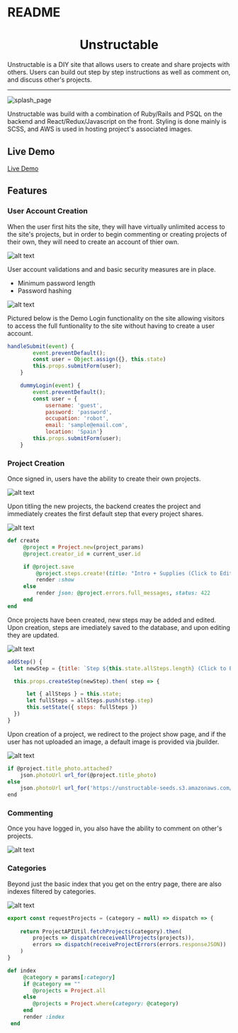 
# README
<h1 align="center">Unstructable</h1>

Unstructable is a DIY site that allows users to create and share projects with others. Users can build out step by step instructions as well as comment on, and discuss other's projects. 

___

![splash_page](https://user-images.githubusercontent.com/73361653/119686235-225bd880-be14-11eb-9505-cb6611a6c220.png)

Unstructable was build with a combination of Ruby/Rails and PSQL on the backend and React/Redux/Javascript on the front. Styling is done mainly is SCSS, and AWS is used in hosting project's associated images.

## Live Demo

[Live Demo](https://unstructable.herokuapp.com/#/)

## Features

### User Account Creation

When the user first hits the site, they will have virtually unlimited access to the site's projects, but in order to begin commenting or creating projects of their own, they will need to create an account of thier own. 
  
  ![alt text](https://github.com/galenddavis/project_images/blob/main/unstructable/login.png "Unstructable Login Page")
  
User account validations and and basic security measures are in place.
* Minimum password length
* Password hashing

![alt text](https://github.com/galenddavis/project_images/blob/main/unstructable/user_auth.png "Unstructable Login errors")

Pictured below is the Demo Login functionality on the site allowing visitors to access the full funtionality to the site without having to create a user account.

``` javascript
handleSubmit(event) {
        event.preventDefault();
        const user = Object.assign({}, this.state)
        this.props.submitForm(user);
    }

    dummyLogin(event) {
        event.preventDefault();
        const user = {
            username: 'guest',
            password: 'password',
            occupation: 'robot',
            email: 'sample@email.com',
            location: 'Spain'}
        this.props.submitForm(user);
    }
```
### Project Creation

Once signed in, users have the ability to create their own projects. 

![alt text](https://github.com/galenddavis/project_images/blob/main/unstructable/projectCreation.PNG)

Upon titling the new projects, the backend creates the project and immediately creates the first default step that every project shares. 

![alt text](https://github.com/galenddavis/project_images/blob/main/unstructable/newproject.PNG)

``` ruby
def create
     @project = Project.new(project_params)
     @project.creator_id = current_user.id

     if @project.save
         @project.steps.create!(title: "Intro + Supplies (Click to Edit)", body: "")
         render :show
     else
         render json: @project.errors.full_messages, status: 422
     end 
end
```

Once projects have been created, new steps may be added and edited. Upon creation, steps are imediately saved to the database, and upon editing they are updated. 

![alt text](https://github.com/galenddavis/project_images/blob/main/unstructable/addingSteps.PNG)

``` javascript
addStep() {
  let newStep = {title: `Step ${this.state.allSteps.length} (Click to Edit)`, body: '', project_id: this.props.project.id}

  this.props.createStep(newStep).then( step => {

      let { allSteps } = this.state;
      let fullSteps = allSteps.push(step.step)
      this.setState({ steps: fullSteps })
  })      
}
```

Upon creation of a project, we redirect to the project show page, and if the user has not uploaded an image, a default image is provided via jbuilder. 

![alt text](https://github.com/galenddavis/project_images/blob/main/unstructable/projectShow.PNG)

``` javascript
if @project.title_photo.attached?
    json.photoUrl url_for(@project.title_photo)
else
    json.photoUrl url_for('https://unstructable-seeds.s3.amazonaws.com/no_photo_attached.png')
end
```

### Commenting

Once you have logged in, you also have the ability to comment on other's projects. 

![alt text](https://github.com/galenddavis/project_images/blob/main/unstructable/commenting.PNG)


### Categories

Beyond just the basic index that you get on the entry page, there are also indexes filtered by categories. 

![alt text](https://github.com/galenddavis/project_images/blob/main/unstructable/category.PNG)

``` javascript
export const requestProjects = (category = null) => dispatch => {
    
    return ProjectAPIUtil.fetchProjects(category).then(
        projects => dispatch(receiveAllProjects(projects)),
        errors => dispatch(receiveProjectErrors(errors.responseJSON))
    )
}
```

``` ruby
def index
     @category = params[:category]
     if @category == ""
        @projects = Project.all
     else
        @projects = Project.where(category: @category)
     end
     render :index
 end
```


